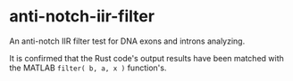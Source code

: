# anti-notch-iir-filter
An anti-notch IIR filter test for DNA exons and introns analyzing.

It is confirmed that the Rust code's output results have been matched with the MATLAB `filter( b, a, x )` function's.
